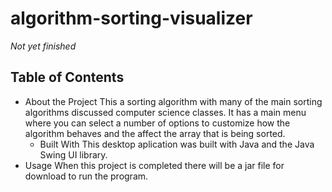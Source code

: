 # algorithm-sorting-visualizer

*Not yet finished*

## Table of Contents

* About the Project
    This a sorting algorithm with many of the main sorting algorithms discussed computer science classes. It has a main menu where you can select a number of options to customize how the algorithm behaves and the affect the array that is being sorted.
  * Built With
    This desktop aplication was built with Java and the Java Swing UI library. 
* Usage
    When this project is completed there will be a jar file for download to run the program.

